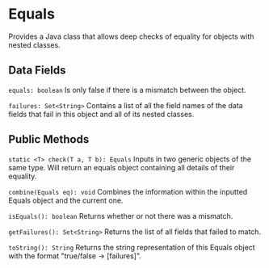 # Equals
Provides a Java class that allows deep checks of equality for objects with nested classes.

## Data Fields
`equals: boolean`
      Is only false if there is a mismatch between the object.
 
`failures: Set<String>`
      Contains a list of all the field names of the data fields that fail in this object and all of its nested classes.

## Public Methods
`static <T> check(T a, T b): Equals`
      Inputs in two generic objects of the same type. Will return an equals object containing all details of their equality.

`combine(Equals eq): void`
      Combines the information within the inputted Equals object and the current one.
  
`isEquals(): boolean`
      Returns whether or not there was a mismatch.
      
`getFailures(): Set<String>`
      Returns the list of all fields that failed to match.
  
`toString(): String`
      Returns the string representation of this Equals object with the format "true/false -> [failures]".
